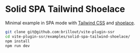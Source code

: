 # Solid SPA Tailwind Shoelace

Minimal example in SPA mode with [Tailwind CSS](https://tailwindcss.com/) and [shoelace](https://shoelace.style/).

```bash
git clone git@github.com:brillout/vite-plugin-ssr
cd vite-plugin-ssr/examples/solid-spa-tailwind-shoelace/
npm install
npm run dev
```
